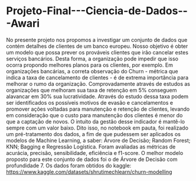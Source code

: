 # Projeto-Final---Ciencia-de-Dados---Awari
No presente projeto nos propomos a investigar um conjunto de dados que contém detalhes de clientes de um banco europeu. Nosso objetivo é obter um modelo que possa prever os prováveis clientes que irão cancelar estes serviços bancários. Desta forma, a organização pode impedir que isso ocorra propondo melhores planos para os clientes, por exemplo. Em organizações bancárias, a correta observação do Churn - métrica que indica a taxa de cancelamento de clientes - é de extrema importância para melhorar o rumo da organização. Comprovadamente através de estudos as organizações que melhoram sua taxa de retenção em 5% conseguem alavancar em 30% sua lucratividade. Através do estudo dessa taxa podem ser identificados os possíveis motivos de evasão e cancelamentos e promover ações voltadas para manutenção e retenção de clientes, levando em consideração que o custo para manutenção dos clientes é menor do que a captação de novos. O intuito da gestão desse indicador é mantê-lo sempre com um valor baixo. Dito isso, no notebook em pauta, foi realizado um pré-tratamento dos dados, a fim de que pudessem ser aplicados os modelos de Machine Learning, a saber: Árvore de Decisão; Random Forest; KNN; Bagging e Regressão Logística. Foram avaliadas as métricas de acurácia, precisão, sensibilidade, eficiência e f1-score. O melhor modelo proposto para este conjunto de dados foi o de Árvore de Decisão com profundidade 7.
Os dados foram obtidos do kaggle: https://www.kaggle.com/datasets/shrutimechlearn/churn-modelling
